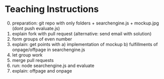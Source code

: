 # Teaching Instructions


0. preparation: git repo with only folders + searchengine.js + mockup.jpg (dont push evaluate.js)
1. explain fork with pull request (alternative: send email with solution)
2. form groups of even number
3. explain: get points with a) implementation of mockup b) fulfillments of onpage/offpage in searchengine.js
4. let group work
5. merge pull requests
6. run: node searchengine.js and evaluate
7. explain: offpage and onpage






